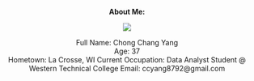 <p align="center"><b>About Me:</b></p>    
<p align="center">
  <img align="center" src="https://avatars.githubusercontent.com/u/194128618?s=400&u=e8152c1efbb3906f3d196bc314d408ffbb722b3d&v=4">
  </p>    
  
<p align="center">Full Name:  Chong Chang Yang    
  <br>Age:  37</br>    
  Hometown:  La Crosse, WI    
  Current Occupation:  Data Analyst Student @ Western Technical College    
  Email:  ccyang8792@gmail.com
</p>

